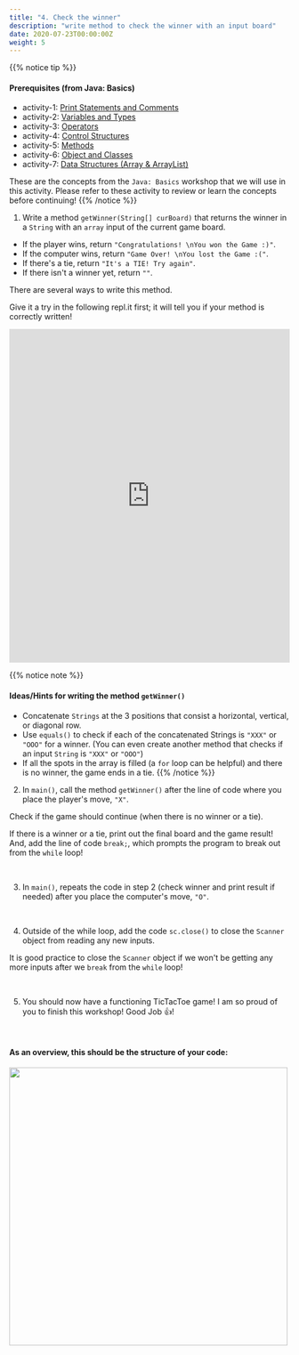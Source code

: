 ```yaml
---
title: "4. Check the winner"
description: "write method to check the winner with an input board"
date: 2020-07-23T00:00:00Z
weight: 5
---
```


{{% notice tip %}}
#### Prerequisites (from Java: Basics) 
- activity-1: <a href="../../java-basics/activity-1" target="_blank">Print Statements and Comments</a>
- activity-2: <a href="../../java-basics/activity-2" target="_blank">Variables and Types</a>
- activity-3: <a href="../../java-basics/activity-3" target="_blank">Operators</a>
- activity-4: <a href="../../java-basics/activity-4" target="_blank">Control Structures</a>
- activity-5: <a href="../../java-basics/activity-5" target="_blank">Methods</a>
- activity-6: <a href="../../java-basics/activity-6" target="_blank">Object and Classes</a>
- activity-7: <a href="../../java-basics/activity-7" target="_blank">Data Structures (Array & ArrayList)</a>

These are the concepts from the `Java: Basics` workshop that we will use in this activity. Please refer to these activity to review or learn the concepts before continuing!
{{% /notice %}}

1. Write a method `getWinner(String[] curBoard)` that returns the winner in a `String` with an `array` input of the current game board. 

- If the player wins, return `"Congratulations! \nYou won the Game :)"`.
- If the computer wins, return `"Game Over! \nYou lost the Game :("`.
- If there's a tie, return `"It's a TIE! Try again"`.
- If there isn't a winner yet, return `""`.

There are several ways to write this method. 

Give it a try in the following repl.it first; it will tell you if your method is correctly written!
<iframe height="600px" width="100%" src="https://repl.it/@nuevofoundation/JavaTicTacToegetWinner?lite=true#Winner.java" scrolling="no" frameborder="no" allowtransparency="true" allowfullscreen="true" sandbox="allow-forms allow-pointer-lock allow-popups allow-same-origin allow-scripts allow-modals"></iframe>

{{% notice note %}}
#### Ideas/Hints for writing the method `getWinner()`
- Concatenate `Strings` at the 3 positions that consist a horizontal, vertical, or diagonal row.
- Use `equals()` to check if each of the concatenated Strings is `"XXX"` or `"OOO"` for a winner. (You can even create another method that checks if an input `String` is `"XXX"` or `"OOO"`)
- If all the spots in the array is filled (a `for` loop can be helpful) and there is no winner, the game ends in a tie.
{{% /notice %}}

2. In `main()`, call the method `getWinner()` after the line of code where you place the player's move, `"X"`. 

Check if the game should continue (when there is no winner or a tie). 

If there is a winner or a tie, print out the final board and the game result! And, add the line of code `break;`, which prompts the program to break out from the `while` loop!

</br>

3. In `main()`, repeats the code in step 2 (check winner and print result if needed) after you place the computer's move, `"O"`.

</br>

4. Outside of the while loop, add the code `sc.close()` to close the `Scanner` object from reading any new inputs. 

It is good practice to close the `Scanner` object if we won't be getting any more inputs after we `break` from the `while` loop!

</br>

5. You should now have a functioning TicTacToe game! I am so proud of you to finish this workshop! Good Job 👍!

</br>

#### As an overview, this should be the structure of your code:
<img src="../images/code.png" height="500"/> 
